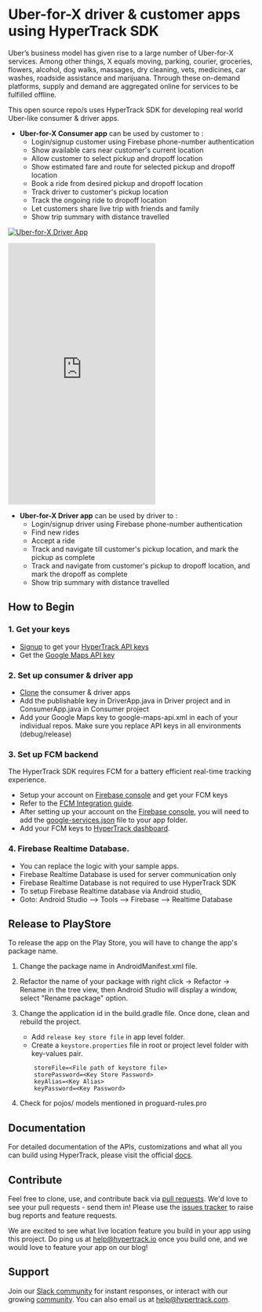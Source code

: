 # Uber-for-X driver & customer apps using HyperTrack SDK

Uber’s business model has given rise to a large number of Uber-for-X services. Among other things, X equals moving, parking, courier, groceries, flowers, alcohol, dog walks, massages, dry cleaning, vets, medicines, car washes, roadside assistance and marijuana. Through these on-demand platforms, supply and demand are aggregated online for services to be fulfilled offline.

This open source repo/s uses HyperTrack SDK for developing real world Uber-like consumer & driver apps. 

 - **Uber-for-X Consumer app** can be used by customer to :
      - Login/signup customer using Firebase phone-number authentication
      - Show available cars near customer's current location
      - Allow customer to select pickup and dropoff location
      - Show estimated fare and route for selected pickup and dropoff location
      - Book a ride from desired pickup and dropoff location
      - Track driver to customer's pickup location
      - Track the ongoing ride to dropoff location
      - Let customers share live trip with friends and family
      - Show trip summary with distance travelled
      
[![Uber-for-X Driver App](https://img.youtube.com/vi/3R9GDQitt40/0.jpg)](https://www.youtube.com/watch?v=3R9GDQitt40)

<iframe width="300" height="533" src="https://www.youtube.com/embed/3R9GDQitt40" frameborder="0" allow="autoplay; encrypted-media" allowfullscreen></iframe>

- **Uber-for-X Driver app** can be used by driver to :
     - Login/signup driver using Firebase phone-number authentication
     - Find new rides
     - Accept a ride
     - Track and navigate till customer's pickup location, and mark the pickup as complete
     - Track and navigate from customer's pickup to dropoff location, and mark the dropoff as complete
     - Show trip summary with distance travelled

## How to Begin

### 1. Get your keys
 - [Signup](https://www.hypertrack.com/signup?utm_source=github&utm_campaign=uber_for_x_android) to get your [HyperTrack API keys](https://dashboard.hypertrack.com/settings)
 - Get the [Google Maps API key](https://developers.google.com/maps/documentation/android-api/signup)

### 2. Set up consumer & driver app
 - [Clone](https://github.com/hypertrack/uberx_android.git) the consumer & driver apps
 - Add the publishable key in DriverApp.java in Driver project and in ConsumerApp.java in Consumer project
 - Add your Google Maps key to google-maps-api.xml in each of your individual repos. Make sure you replace API keys in all environments (debug/release)

### 3. Set up FCM backend
The HyperTrack SDK requires FCM for a battery efficient real-time tracking experience.
 - Setup your account on [Firebase console](https://console.firebase.google.com/) and get your FCM keys
 - Refer to the [FCM Integration guide](https://docs.hypertrack.com/sdks/android/gcm-integration.html#locate-your-gcmfcm-key).
 - After setting up your account on the [Firebase console](https://console.firebase.google.com), you will need to add the [google-services.json](https://support.google.com/firebase/answer/7015592) file to your app folder.
 - Add your FCM keys to [HyperTrack dashboard](https://dashboard.hypertrack.com/settings).

### 4. Firebase Realtime Database.
 - You can replace the logic with your sample apps.
 - Firebase Realtime Database is used for server communication only
 - Firebase Realtime Database is not required to use HyperTrack SDK
 - To setup Firebase Realtime database via Android studio,
 - Goto: Android Studio --> Tools --> Firebase --> Realtime Database


## Release to PlayStore
To release the app on the Play Store, you will have to change the app's package name.

1. Change the package name in AndroidManifest.xml file.

2. Refactor the name of your package with right click → Refactor → Rename in the tree view, then Android Studio will display a window, select "Rename package" option.

3. Change the application id in the build.gradle file. Once done, clean and rebuild the project.
   - Add `release key store file` in app level folder.
   - Create a `keystore.properties` file in root or project level folder with key-values pair.
    ```properties
        storeFile=<File path of keystore file>
        storePassword=<Key Store Password>
        keyAlias=<Key Alias>
        keyPassword=<Key Password>
   ```
4. Check for pojos/ models mentioned in proguard-rules.pro

## Documentation
For detailed documentation of the APIs, customizations and what all you can build using HyperTrack, please visit the official [docs](https://docs.hypertrack.com/).

## Contribute
Feel free to clone, use, and contribute back via [pull requests](https://help.github.com/articles/about-pull-requests/). We'd love to see your pull requests - send them in! Please use the [issues tracker](https://github.com/hypertrack/hypertrack-live-android/issues) to raise bug reports and feature requests.

We are excited to see what live location feature you build in your app using this project. Do ping us at help@hypertrack.io once you build one, and we would love to feature your app on our blog!

## Support
Join our [Slack community](http://slack.hypertrack.com) for instant responses, or interact with our growing [community](https://community.hypertrack.com). You can also email us at help@hypertrack.com.
